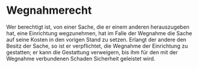 # Wegnahmerecht

Wer berechtigt ist, von einer Sache, die er einem anderen herauszugeben hat, eine Einrichtung wegzunehmen, hat im Falle der Wegnahme die Sache auf seine Kosten in den vorigen Stand zu setzen. Erlangt der andere den Besitz der Sache, so ist er verpflichtet, die Wegnahme der Einrichtung zu gestatten; er kann die Gestattung verweigern, bis ihm für den mit der Wegnahme verbundenen Schaden Sicherheit geleistet wird.
